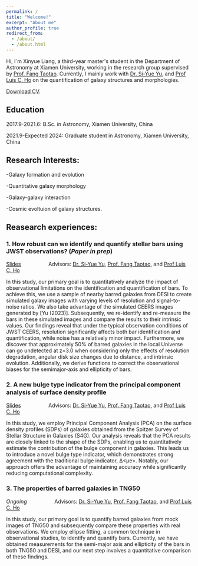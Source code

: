 ```yaml
---
permalink: /
title: "Welcome!"
excerpt: "About me"
author_profile: true
redirect_from: 
  - /about/
  - /about.html
---
```





Hi, I`m Xinyue Liang, a third-year master's student in the Department of Astronomy at Xiamen University, working in the research group supervised by [Prof. Fang Taotao](https://cpst.xmu.edu.cn/eng/info/1203/1212.htm). Currently, I mainly work with [Dr. Si-Yue Yu](https://siyue.github.io/home/), and [Prof Luis C. Ho](http://kavli.pku.edu.cn/~lho/) on the quantification of galaxy structures and morphologies.

[Download CV](../assets/CV_resume.pdf).

## Education
2017.9-2021.6: B.Sc. in Astronomy, Xiamen University, China 

2021.9-Expected 2024: Graduate student in Astronomy, Xiamen University, China

## Research Interests:
-Galaxy formation and evolution 

-Quantitative galaxy morphology 

-Galaxy-galaxy interaction

-Cosmic evoltuion of galaxy structures.


## Reasearch experiences:
### 1. How robust can we identify and quantify stellar bars using JWST observations? (*Paper in prep*)

[Slides](../assets/JWST_simulate_bar.pdf) &nbsp;&nbsp;&nbsp;&nbsp;&nbsp;&nbsp;&nbsp;&nbsp;&nbsp;&nbsp;&nbsp;&nbsp;&nbsp;&nbsp;&nbsp; &nbsp;
Advisors: [Dr. Si-Yue Yu](https://siyue.github.io/home/), [Prof. Fang Taotao](https://cpst.xmu.edu.cn/eng/info/1203/1212.htm), and [Prof Luis C. Ho](http://kavli.pku.edu.cn/~lho/)


In this study, our primary goal is to quantitatively analyze the impact of observational limitations on the identification and quantification of bars. To achieve this, we use a sample of nearby barred galaxies from DESI to create simulated galaxy images with varying levels of resolution and signal-to-noise ratios. We also take advantage of the simulated CEERS images generated by [Yu (2023)]. Subsequently, we re-identify and re-measure the bars in these simulated images and compare the results to their intrinsic values. Our findings reveal that under the typical observation conditions of JWST CEERS, resolution significantly affects both bar identification and quantification, while noise has a relatively minor impact. Furthermore, we discover that approximately 50% of barred galaxies in the local Universe can go undetected at z=3.0 when considering only the effects of resolution degradation, angular disk size changes due to distance, and intrinsic evolution. Additionally, we derive functions to correct the observational biases for the semimajor-axis and ellipticity of bars.

### 2. A new bulge type indicator from the principal component analysis of surface density proﬁle 

[Slides](../assets/New_bulge_indicator.pdf) &nbsp;&nbsp;&nbsp;&nbsp;&nbsp;&nbsp;&nbsp;&nbsp;&nbsp;&nbsp;&nbsp;&nbsp;&nbsp;&nbsp;&nbsp; &nbsp;
Advisors: [Dr. Si-Yue Yu](https://siyue.github.io/home/), [Prof. Fang Taotao](https://cpst.xmu.edu.cn/eng/info/1203/1212.htm), and [Prof Luis C. Ho](http://kavli.pku.edu.cn/~lho/)

In this study, we employ Principal Component Analysis (PCA) on the surface density profiles (SDPs) of galaxies obtained from the Spitzer Survey of Stellar Structure in Galaxies (S4G). Our analysis reveals that the PCA results are closely linked to the shape of the SDPs, enabling us to quantitatively estimate the contribution of the bulge component in galaxies. This leads us to introduce a novel bulge type indicator, which demonstrates strong agreement with the traditional bulge indicator, ∆<µe>. Notably, our approach offers the advantage of maintaining accuracy while significantly reducing computational complexity.


### 3. The properties of barred galaxies in TNG50 

*Ongoing* &nbsp;&nbsp;&nbsp;&nbsp;&nbsp;&nbsp;&nbsp;&nbsp;&nbsp;&nbsp;&nbsp;&nbsp;&nbsp;&nbsp;&nbsp; &nbsp;    Advisors:  [Dr. Si-Yue Yu](https://siyue.github.io/home/), [Prof. Fang Taotao](https://cpst.xmu.edu.cn/eng/info/1203/1212.htm), and [Prof Luis C. Ho](http://kavli.pku.edu.cn/~lho/)

In this study, our primary goal is to quantify barred galaxies from mock images of TNG50 and subsequently compare these properties with real observations. We employ ellipse fitting, a common technique in observational studies, to identify and quantify bars. Currently, we have obtained measurements for the semi-major axis and ellipticity of the bars in both TNG50 and DESI, and our next step involves a quantitative comparison of these findings.
